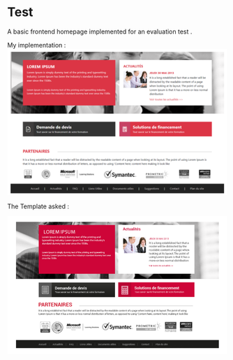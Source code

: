 # Test

A basic frontend homepage implemented for an evaluation test .

My implementation :
![alt text](images/image.png)

The Template asked :

![alt text](images/maquette%20preview.png)
